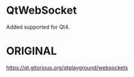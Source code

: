 QtWebSocket
===========

Added supported for Qt4.


ORIGINAL
=========
https://qt.gitorious.org/qtplayground/websockets
